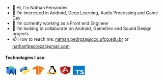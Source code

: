 - 👋 Hi, I’m Nathan Fernandes
- 👀 I’m interested in Android, Deep Learning, Audio Processing and Game Dev
- 🌱 I’m currently working as a Front end Engineer
- 💞️ I’m looking to collaborate on Android, GameDev and Sound Design projects
- 📫 How to reach me: nathan.pedroza@ccc.ufcg.edu.br or nathanfpedroza@gmail.com

<h4>Technologies I use:</h4>
 <div>
  <img align="center" alt="Android Studio" height="30" width="40" src="https://github.com/devicons/devicon/raw/master/icons/androidstudio/androidstudio-original.svg">
  <img align="center" alt="Python" height="30" width="40" src="https://raw.githubusercontent.com/devicons/devicon/master/icons/python/python-original.svg">
  <img align="center" alt="Tensorflow" height="30" width="40" src="https://github.com/devicons/devicon/blob/master/icons/tensorflow/tensorflow-original.svg">
  <img align="center" alt="Linux" height="30" width="40" src="https://raw.githubusercontent.com/devicons/devicon/master/icons/linux/linux-original.svg">
  <img align="center" alt="Angular" height="30" width="40" src="https://github.com/devicons/devicon/blob/master/icons/angularjs/angularjs-original.svg">
  <img align="center" alt="TypeScript" height="30" width="40" src="https://github.com/devicons/devicon/blob/master/icons/typescript/typescript-original.svg">
    
</div>
<!---
nathanzilgo/nathanzilgo is a ✨ special ✨ repository because its `README.md` (this file) appears on your GitHub profile.
You can click the Preview link to take a look at your changes.
--->
